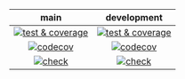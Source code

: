 | main | development |
|:----:|:-----------:|
|[![test & coverage](https://github.com/Hofsiedge/ChessOpeningAnalyzer/actions/workflows/test.yml/badge.svg?branch=main)](https://github.com/Hofsiedge/ChessOpeningAnalyzer/actions/workflows/test.yml)|[![test & coverage](https://github.com/Hofsiedge/ChessOpeningAnalyzer/actions/workflows/test.yml/badge.svg?branch=development)](https://github.com/Hofsiedge/ChessOpeningAnalyzer/actions/workflows/test.yml)|
|[![codecov](https://codecov.io/gh/Hofsiedge/ChessOpeningAnalyzer/branch/main/graph/badge.svg?token=JNGF6F0B7C)](https://codecov.io/gh/Hofsiedge/ChessOpeningAnalyzer)|[![codecov](https://codecov.io/gh/Hofsiedge/ChessOpeningAnalyzer/branch/development/graph/badge.svg?token=JNGF6F0B7C)](https://codecov.io/gh/Hofsiedge/ChessOpeningAnalyzer)|
|[![check](https://github.com/Hofsiedge/ChessOpeningAnalyzer/actions/workflows/check.yml/badge.svg?branch=main)](https://github.com/Hofsiedge/ChessOpeningAnalyzer/actions/workflows/check.yml)|[![check](https://github.com/Hofsiedge/ChessOpeningAnalyzer/actions/workflows/check.yml/badge.svg?branch=development)](https://github.com/Hofsiedge/ChessOpeningAnalyzer/actions/workflows/check.yml)|
